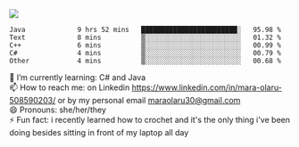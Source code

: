 

 <img align="center" src="https://github-readme-stats.vercel.app/api?username=MaraxD&theme=github_dark&show_icons=true&count_private=true"/>
 <br/>

<!--START_SECTION:waka-->

```text
Java             9 hrs 52 mins   ████████████████████████░   95.98 %
Text             8 mins          ▒░░░░░░░░░░░░░░░░░░░░░░░░   01.32 %
C++              6 mins          ▒░░░░░░░░░░░░░░░░░░░░░░░░   00.99 %
C#               4 mins          ▒░░░░░░░░░░░░░░░░░░░░░░░░   00.79 %
Other            4 mins          ▒░░░░░░░░░░░░░░░░░░░░░░░░   00.68 %
```

<!--END_SECTION:waka-->
<!--[![willianrod's wakatime stats](https://github-readme-stats.vercel.app/api/wakatime?username=MaraxD)](https://github.com/anuraghazra/github-readme-stats)-->

🌱 I’m currently learning: C# and Java <br/>
📫 How to reach me: on Linkedin https://www.linkedin.com/in/mara-olaru-508590203/ or by my personal email maraolaru30@gmail.com <br/>
😄 Pronouns: she/her/they <br/>
⚡ Fun fact: i recently learned how to crochet and it's the only thing i've been doing besides sitting in front of my laptop all day <br/>
 
